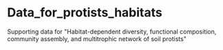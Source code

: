 # Data_for_protists_habitats
Supporting data for "Habitat-dependent diversity, functional composition, community assembly, and multitrophic network of soil protists"
